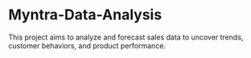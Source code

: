 # Myntra-Data-Analysis
This project aims to analyze and forecast sales data to uncover trends, customer behaviors, and product performance.
